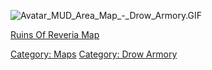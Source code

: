 ![](Avatar_MUD_Area_Map_-_Drow_Armory.GIF "Avatar_MUD_Area_Map_-_Drow_Armory.GIF")

[Ruins Of Reveria Map](Ruins_Of_Reveria_Map "wikilink")  

[Category: Maps](Category:_Maps "wikilink") [Category: Drow
Armory](Category:_Drow_Armory "wikilink")
